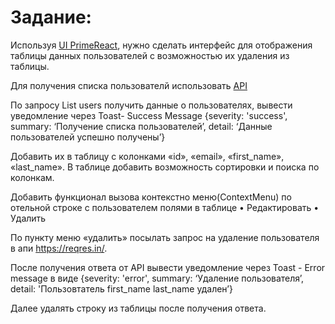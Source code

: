# Задание:
Используя [UI PrimeReact](https://www.primefaces.org/primereact/setup/), нужно сделать интерфейс для отображения таблицы данных пользователей с возможностью их удаления из таблицы.

Для получения списка пользователй использовать [API](https://reqres.in/)

По запросу  List users получить данные о пользователях, вывести уведомление через Toast- Success Message
{severity: 'success', summary: ‘Получение списка пользователей’, detail: ‘Данные пользователей успешно получены’}

Добавить их в таблицу c колонками «id», «email», «first_name», «last_name».
В таблице добавить возможность сортировки и поиска по колонкам.

Добавить функционал вызова контекстно меню(ContextMenu) по отельной строке с пользователем полями в таблице
 • Редактировать
 • Удалить

По пункту меню «удалить» посылать запрос на удаление пользователя в апи https://reqres.in/.

После получения ответа от API вывести уведомление через Toast - Error message в виде {severity: 'error', summary: ‘Удаление пользователя’, detail: 'Пользовтатель first_name last_name удален’}

Далее удалять строку из таблицы после получения ответа.

